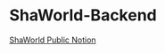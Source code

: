 # ShaWorld-Backend

[ShaWorld Public Notion](https://www.notion.so/ShaWorld-08a3f0613f8e4a228a554a20d77b9ea9) 

